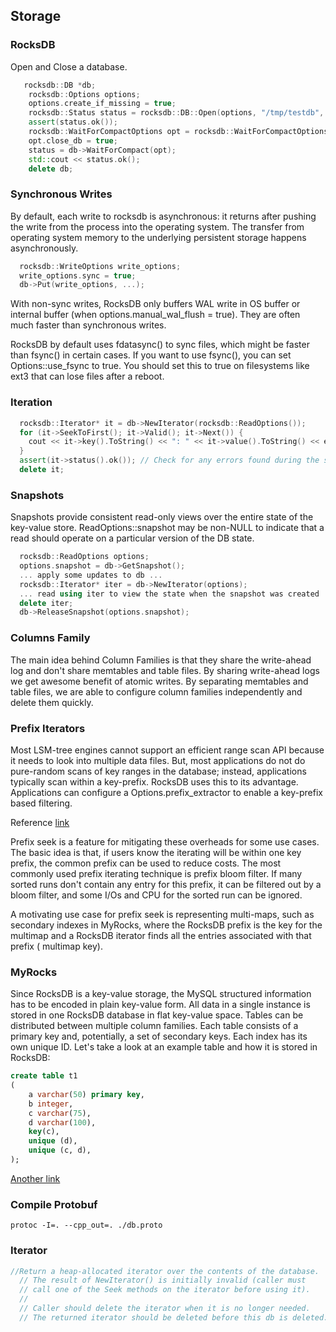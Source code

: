 ## Storage

### RocksDB

Open and Close a database.

```c++
   rocksdb::DB *db;
    rocksdb::Options options;
    options.create_if_missing = true;
    rocksdb::Status status = rocksdb::DB::Open(options, "/tmp/testdb", &db);
    assert(status.ok());
    rocksdb::WaitForCompactOptions opt = rocksdb::WaitForCompactOptions();
    opt.close_db = true;
    status = db->WaitForCompact(opt);
    std::cout << status.ok();
    delete db;
```

### Synchronous Writes

By default, each write to rocksdb is asynchronous: it returns after pushing the write from the process into the
operating system. The transfer from operating system memory to the underlying persistent storage happens asynchronously.

```c++
  rocksdb::WriteOptions write_options;
  write_options.sync = true;
  db->Put(write_options, ...);
```

With non-sync writes, RocksDB only buffers WAL write in OS buffer or internal buffer (when options.manual_wal_flush =
true). They are often much faster than synchronous writes.

RocksDB by default uses fdatasync() to sync files, which might be faster than fsync() in certain cases. If you want to
use fsync(), you can set Options::use_fsync to true. You should set this to true on filesystems like ext3 that can lose
files after a reboot.

### Iteration

```c++
  rocksdb::Iterator* it = db->NewIterator(rocksdb::ReadOptions());
  for (it->SeekToFirst(); it->Valid(); it->Next()) {
    cout << it->key().ToString() << ": " << it->value().ToString() << endl;
  }
  assert(it->status().ok()); // Check for any errors found during the scan
  delete it;
```

### Snapshots

Snapshots provide consistent read-only views over the entire state of the key-value store. ReadOptions::snapshot may be
non-NULL to indicate that a read should operate on a particular version of the DB state.

```c++
  rocksdb::ReadOptions options;
  options.snapshot = db->GetSnapshot();
  ... apply some updates to db ...
  rocksdb::Iterator* iter = db->NewIterator(options);
  ... read using iter to view the state when the snapshot was created ...
  delete iter;
  db->ReleaseSnapshot(options.snapshot);
```

### Columns Family

The main idea behind Column Families is that they share the write-ahead log and don't share memtables and table files.
By sharing write-ahead logs we get awesome benefit of atomic writes. By separating memtables and table files, we are
able to configure column families independently and delete them quickly.

### Prefix Iterators

Most LSM-tree engines cannot support an efficient range scan API because it needs to look into multiple data files. But,
most applications do not do pure-random scans of key ranges in the database; instead, applications typically scan within
a key-prefix. RocksDB uses this to its advantage. Applications can configure a Options.prefix_extractor to enable a
key-prefix based filtering.

Reference [link](https://github.com/facebook/rocksdb/wiki/Prefix-Seek)

Prefix seek is a feature for mitigating these overheads for some use cases. The basic idea is that, if users know the
iterating will be within one key prefix, the common prefix can be used to reduce costs. The most commonly used prefix
iterating technique is prefix bloom filter. If many sorted runs don't contain any entry for this prefix, it can be
filtered out by a bloom filter, and some I/Os and CPU for the sorted run can be ignored.

A motivating use case for prefix seek is representing multi-maps, such as secondary indexes in MyRocks, where the
RocksDB prefix is the key for the multimap and a RocksDB iterator finds all the entries associated with that prefix (
multimap key).

### MyRocks

Since RocksDB is a key-value storage, the MySQL structured information has to be encoded in plain key-value form. All
data in a single instance is stored in one RocksDB database in flat key-value space. Tables can be distributed between
multiple column families. Each table consists of a primary key and, potentially, a set of secondary keys. Each index has
its own unique ID. Let's take a look at an example table and how it is stored in RocksDB:

```sql
create table t1
(
    a varchar(50) primary key,
    b integer,
    c varchar(75),
    d varchar(100),
    key(c),
    unique (d),
    unique (c, d),
);
```

[Another link](https://github.com/facebook/mysql-5.6/wiki/MyRocks-data-dictionary-format)

### Compile Protobuf

```shell
protoc -I=. --cpp_out=. ./db.proto 
```

### Iterator

```c++
//Return a heap-allocated iterator over the contents of the database.
  // The result of NewIterator() is initially invalid (caller must
  // call one of the Seek methods on the iterator before using it).
  //
  // Caller should delete the iterator when it is no longer needed.
  // The returned iterator should be deleted before this db is deleted.
```